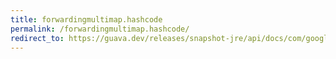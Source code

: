 ```yaml
---
title: forwardingmultimap.hashcode
permalink: /forwardingmultimap.hashcode/
redirect_to: https://guava.dev/releases/snapshot-jre/api/docs/com/google/common/collect/ForwardingMultimap.html#hashCode--
---
```

